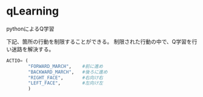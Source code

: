 # qLearning
pythonによるQ学習

下記、箇所の行動を制限することができる。
制限された行動の中で、Q学習を行い迷路を解決する。
```python
ACTIO= (
        "FORWARD_MARCH",    #前に進め
        "BACKWARD_MARCH",   #後ろに進め
        "RIGHT_FACE",       #右向け右
        "LEFT_FACE",        #左向け左
        )
```
